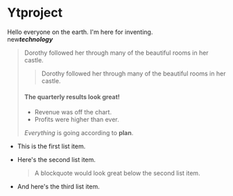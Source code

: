 # Ytproject

Hello everyone on the earth. 
I'm here for inventing.<br> 
new***technology***
> Dorothy followed her through many of the beautiful rooms in her castle.
>> Dorothy followed her through many of the beautiful rooms in her castle.
> #### The quarterly results look great!
>
> - Revenue was off the chart.
> - Profits were higher than ever.
>
>  *Everything* is going according to **plan**.
* This is the first list item.
* Here's the second list item.

    > A blockquote would look great below the second list item.

* And here's the third list item.
